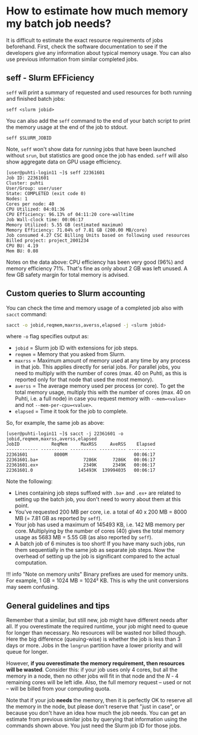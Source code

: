 # How to estimate how much memory my batch job needs?

It is difficult to estimate the exact resource requirements of jobs beforehand.
First, check the software documentation to see if the developers give any
information about typical memory usage. You can also use previous information
from similar completed jobs.

## seff - Slurm EFFiciency

`seff` will print a summary of requested and used resources for both running
and finished batch jobs:

```
seff <slurm jobid>
```

You can also add the `seff` command to the end of your batch script to print
the memory usage at the end of the job to stdout.

```
seff $SLURM_JOBID
```

Note, `seff` won't show data for *running* jobs that have been launched without
`srun`, but statistics are good once the job has ended. `seff` will also show
aggregate data on GPU usage efficiency.

```
[user@puhti-login11 ~]$ seff 22361601
Job ID: 22361601
Cluster: puhti
User/Group: user/user
State: COMPLETED (exit code 0)
Nodes: 1
Cores per node: 40
CPU Utilized: 04:01:36
CPU Efficiency: 96.13% of 04:11:20 core-walltime
Job Wall-clock time: 00:06:17
Memory Utilized: 5.55 GB (estimated maximum)
Memory Efficiency: 71.04% of 7.81 GB (200.00 MB/core)
Job consumed 4.27 CSC Billing Units based on following used resources
Billed project: project_2001234
CPU BU: 4.19
Mem BU: 0.08
```

Notes on the data above: CPU efficiency has been very good (96%) and memory
efficiency 71%. That's fine as only about 2 GB was left unused. A few GB
safety margin for total memory is advised.

## Custom queries to Slurm accounting

You can check the time and memory usage of a completed job also with `sacct`
command:

```bash
sacct -o jobid,reqmem,maxrss,averss,elapsed -j <slurm jobid>
```

where `-o` flag specifies output as:

* `jobid` = Slurm job ID with extensions for job steps.
* `reqmem` = Memory that you asked from Slurm.
* `maxrss` = Maximum amount of memory used at any time by any process in that
  job. This applies directly for serial jobs. For parallel jobs, you need to
  multiply with the number of cores (max. 40 on Puhti, as this is reported only
  for that node that used the most memory).
* `averss` = The average memory used per process (or core). To get the total
  memory usage, multiply this with the number of cores (max. 40 on Puhti, i.e.
  a full node) in case you request memory with `--mem=<value>` and not
  `--mem-per-cpu=<value>`.
* `elapsed` = Time it took for the job to complete.

So, for example, the same job as above:

```
[user@puhti-login11 ~]$ sacct -j 22361601 -o jobid,reqmem,maxrss,averss,elapsed
JobID            ReqMem     MaxRSS     AveRSS    Elapsed 
------------ ---------- ---------- ---------- ---------- 
22361601          8000M                         00:06:17 
22361601.ba+                 7286K      7286K   00:06:17 
22361601.ex+                 2349K      2349K   00:06:17 
22361601.0                 145493K  139994035   00:06:17 
```

Note the following:

* Lines containing job steps suffixed with `.ba+` and `.ex+` are related to
  setting up the batch job, you don't need to worry about them at this point.
* You've requested 200 MB per core, i.e. a total of 40 x 200 MB = 8000 MB
  (= 7.81 GB as reported by `seff`).
* Your job has used a maximum of 145493 KB, i.e. 142 MB memory per core. 
  Multiplying by the number of cores (40) gives the total memory usage as 5683
  MB = 5.55 GB (as also reported by `seff`).
* A batch job of 6 minutes is too short! If you have many such jobs, run them
  sequentially in the same job as separate job steps. Now the overhead of
  setting up the job is significant compared to the actual computation.

!!! info "Note on memory units"
    Binary prefixes are used for memory units. For example, 1 GB = 1024 MB =
    1024² KB. This is why the unit conversions may seem confusing.

## General guidelines and tips

Remember that a similar, but still new, job might have different needs after
all. If you overestimate the required runtime, your job might need to queue for
longer than necessary. No resources will be wasted nor billed though. Here the
big difference (queuing-wise) is whether the job is less than 3 days or more.
Jobs in the `longrun` partition have a lower priority and will queue for
longer.

However, **if you overestimate the memory requirement, then resources will be
wasted**. Consider this: if your job uses only 4 cores, but all the memory in a
node, then no other jobs will fit in that node and the *N* - 4 remaining cores
will be left idle. Also, the full memory request – used or not – will be billed
from your computing quota.

Note that if your job **needs** the memory, then it is perfectly OK to reserve 
all the memory in the node, but please don't reserve that "just in case", or
because you don't have an idea how much the job needs. You can get an estimate
from previous similar jobs by querying that information using the commands
shown above. You just need the Slurm job ID for those jobs.
